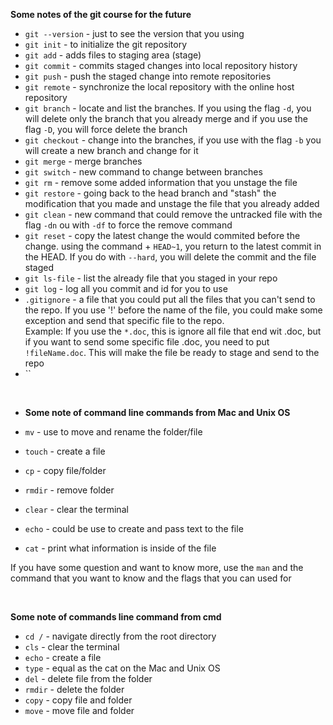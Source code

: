 **Some notes of the git course for the future**

- `git --version` - just to see the version that you using
- `git init` - to initialize the git repository
- `git add` - adds files to staging area (stage)
- `git commit` - commits staged changes into local repository history
- `git push` - push the staged change into remote repositories
- `git remote` - synchronize the local repository with the online host repository
- `git branch` - locate and list the branches. If you using the flag `-d`, you will delete only the branch that you already merge and if you use the flag `-D`, you will force delete the branch
- `git checkout` - change into the branches, if you use with the flag `-b` you will create a new branch and change for it
- `git merge` - merge branches
- `git switch` - new command to change between branches
- `git rm` - remove some added information that you unstage the file
- `git restore` - going back to the head branch and "stash" the modification that you made and unstage the file that you already added
- `git clean` - new command that could remove the untracked file with the flag `-dn` ou with `-df` to force the remove command
- `git reset` - copy the latest change the would commited before the change. using the command + `HEAD~1`, you return to the latest commit in the HEAD. If you do with `--hard`, you will delete the commit and the file staged
- `git ls-file` - list the already file that you staged in your repo
- `git log` - log all you commit and id for you to use
- `.gitignore` - a file that you could put all the files that you can't send to the repo. If you use '!' before the name of the file, you could make some exception and send that specific file to the repo. <br> Example: If you use the `*.doc`, this is ignore all file that end wit .doc, but if you want to send some specific file .doc, you need to put `!fileName.doc`. This will make the file be ready to stage and send to the repo
- ``

<br>

- **Some note of command line commands from Mac and Unix OS**

- `mv` - use to move and rename the folder/file
- `touch` - create a file
- `cp` - copy file/folder
- `rmdir` - remove folder
- `clear` - clear the terminal
- `echo` - could be use to create and pass text to the file
- `cat` - print what information is inside of the file

If you have some question and want to know more, use the `man` and the command that you want to know and the flags that you can used for

<br>

**Some note of commands line command from cmd**

- `cd /` - navigate directly from the root directory
- `cls` - clear the terminal
- `echo` - create a file
- `type` - equal as the cat on the Mac and Unix OS
- `del` - delete file from the folder
- `rmdir` - delete the folder
- `copy` - copy file and folder
- `move` - move file and folder
